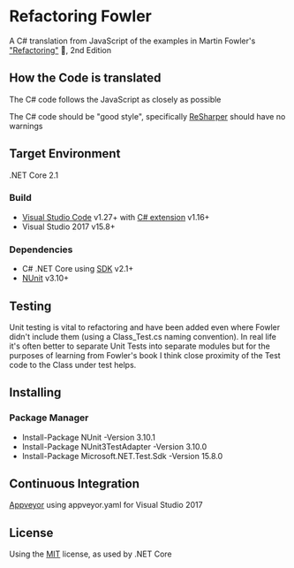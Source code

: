 # Refactoring Fowler
A C# translation from JavaScript of the examples in Martin Fowler's ["Refactoring"](https://martinfowler.com/articles/refactoring-2nd-changes.html) :book:, 2nd Edition

## How the Code is translated
The C# code follows the JavaScript as closely as possible

The C# code should be "good style", specifically [ReSharper](https://www.jetbrains.com/resharper) should have no warnings

## Target Environment
.NET Core 2.1

### Build
* [Visual Studio Code](https://code.visualstudio.com) v1.27+ with [C# extension](https://marketplace.visualstudio.com/items?itemName=ms-vscode.csharp) v1.16+
* Visual Studio 2017 v15.8+ 
### Dependencies
* C# .NET Core using [SDK](https://www.microsoft.com/net/download) v2.1+
* [NUnit](https://nunit.org) v3.10+

## Testing
Unit testing is vital to refactoring and have been added even where Fowler didn't include them (using a Class_Test.cs naming convention). In real life it's often better to separate Unit Tests into separate modules but for the purposes of learning from Fowler's book I think close proximity of the Test code to the Class under test helps.

## Installing
### Package Manager
* Install-Package NUnit -Version 3.10.1
* Install-Package NUnit3TestAdapter -Version 3.10.0
* Install-Package Microsoft.NET.Test.Sdk -Version 15.8.0

## Continuous Integration
[Appveyor](https://www.appveyor.com) using appveyor.yaml for Visual Studio 2017

## License
Using the [MIT](https://opensource.org/licenses/MIT) license, as used by .NET Core
